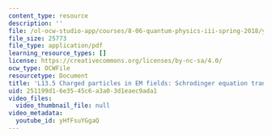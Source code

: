 ```yaml
---
content_type: resource
description: ''
file: /ol-ocw-studio-app/courses/8-06-quantum-physics-iii-spring-2018/yHfFsuYGgaQ_transcript.pdf
file_size: 25773
file_type: application/pdf
learning_resource_types: []
license: https://creativecommons.org/licenses/by-nc-sa/4.0/
ocw_type: OCWFile
resourcetype: Document
title: 'L13.5 Charged particles in EM fields: Schrodinger equation transcript'
uid: 251199d1-6e35-45c6-a3a0-3d1eaec9ada1
video_files:
  video_thumbnail_file: null
video_metadata:
  youtube_id: yHfFsuYGgaQ
---
```

